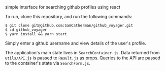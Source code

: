 simple interface for searching github profiles using react

To run, clone this repository, and run the following commands:

```
$ git clone git@github.com:SamCatherman/github_voyager.git
$ cd github_voyager
$ yarn install && yarn start
```

Simply enter a github username and view details of the user's profile.

The application's main state lives in `SearchContainer.js`.
Data returned from `utils/API.js` is passed to `Result.js` as props.
Queries to the API are passed to the container's state via `SearchForm.js`.
